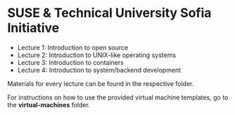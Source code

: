 # SUSE & Technical University Sofia Initiative

- Lecture 1: Introduction to open source
- Lecture 2: Introduction to UNIX-like operating systems
- Lecture 3: Introduction to containers
- Lecture 4: Introduction to system/backend development

Materials for every lecture can be found in the respective folder.

For instructions on how to use the provided virtual machine templates, go to the **virtual-machines** folder.
